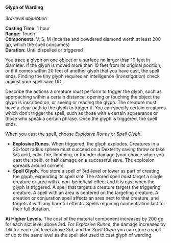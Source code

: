 #### Glyph of Warding
<!-- markdownlint-disable link-image-reference-definitions -->
[_metadata_:spell_name]:- "Glyph of Warding"
[_metadata_:spell_level]:- "3"
[_metadata_:spell_school]:- "abjuration"
[_metadata_:ritual]:- "false"
[_metadata_:casting_time_amount]:- "1"
[_metadata_:casting_time_unit]:- "hour"
[_metadata_:range]:- "Touch"
[_metadata_:target]:- "???"
[_metadata_:components_verbal]:- "true"
[_metadata_:components_somatic]:- "true"
[_metadata_:components_material]:- "true"
[_metadata_:components_material_description]:- "incense and powdered diamond worth at least 200 gp, which the spell consumes"
[_metadata_:components_material_cost]:- "200 gp"
[_metadata_:duration]:- "Until dispelled or triggered"
[_metadata_:concentration]:- "false"
[_metadata_:saving_throw]:- "Dexterity, Special"
[_metadata_:saving_throw_success]:- "halves_damage, special"
[_metadata_:damage_formula]:- "5d8 or special"
[_metadata_:damage_type]:- "acid, cold, fire, lightning, or thunder, or special"
[_metadata_:compared_to_wotc_srd_5.1]:- "mechanics_different_wording_different"
[_metadata_:compared_to_a5e_srd]:- "mechanics_same_wording_different"
<!-- markdownlint-disable-next-line no-emphasis-as-heading -->
_3rd-level abjuration_

**Casting Time:** 1 hour \
**Range:** Touch \
**Components:** V, S, M (incense and powdered diamond worth at least 200 gp, which the spell consumes) \
**Duration:** Until dispelled or triggered

You trace a glyph on one object or a surface no larger than 10 feet in diameter.
If the glyph is moved more than 10 feet from its original position, or if it comes within 20 feet of another glyph that you have cast, the spell ends.
Finding the tiny glyph requires an Intelligence (_Investigation_) check against your spell save DC.

Describe the actions a creature must perform to trigger the glyph, such as approaching within a certain distance, opening or touching the object the glyph is inscribed on, or seeing or reading the glyph.
The creature must have a clear path to the glyph to trigger it.
You can specify certain creatures which don’t trigger the spell, such as those with a certain appearance or those who speak a certain phrase.
Once the glyph is triggered, the spell ends.

When you cast the spell, choose _Explosive Runes_ or _Spell Glyph_.

- **Explosive Runes.**
  When triggered, the glyph explodes.
  Creatures in a 20-foot radius sphere must succeed on a Dexterity saving throw or take `5d8` acid, cold, fire, lightning, or thunder damage (your choice when you cast the spell), or half damage on a successful save.
  The explosion spreads around corners.
- **Spell Glyph.**
  You store a spell of 3rd-level or lower as part of creating the glyph, expending its spell slot.
  The stored spell must target a single creature or area with a non-beneficial effect and it is cast when the glyph is triggered.
  A spell that targets a creature targets the triggering creature.
  A spell with an area is centered on the targeting creature.
  A creation or conjuration spell affects an area next to that creature, and targets it with any harmful effects.
  Spells requiring concentration last for their full duration.

**At Higher Levels.**
The cost of the material component increases by 200 gp for each slot level above 3rd.
For _Explosive Runes_, the damage increases by `1d8` for each slot level above 3rd, and for _Spell Glyph_ you can store a spell of up to the same level as the spell slot used to cast glyph of warding.
